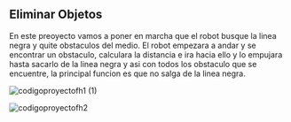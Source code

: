 ## Eliminar Objetos

En este preoyecto vamos a poner en marcha que el robot busque la linea negra y quite obstaculos del medio.
El robot empezara a andar y se encontrar un obstaculo, calculara la distancia e ira hacia ello y lo empujara hasta sacarlo de la linea negra y asi con todos los obstaculo que se encuentre, la principal funcion es que no salga de la linea negra.

![codigoproyectofh1 (1)](https://user-images.githubusercontent.com/114906778/213890117-4fbdb922-6dac-4b1b-9ae0-ea5949c239c9.png)

![codigoproyectofh2](https://user-images.githubusercontent.com/114906778/213890125-0607e2a9-ac57-4acb-9446-45d8f3b9a17b.png)






